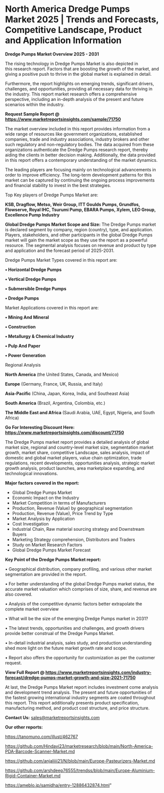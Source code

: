 # North America Dredge Pumps Market 2025 | Trends and Forecasts, Competitive Landscape, Product and Application Information

<Strong> Dredge Pumps Market Overview 2025 - 2031</strong>

The rising technology in Dredge Pumps Market is also depicted in this research report. Factors that are boosting the growth of the market, and giving a positive push to thrive in the global market is explained in detail.

Furthermore, the report highlights on emerging trends, significant drivers, challenges, and opportunities, providing all necessary data for thriving in the industry. This report market research offers a comprehensive perspective, including an in-depth analysis of the present and future scenarios within the industry.

<strong>Request Sample Report @ <a href=https://www.marketreportsinsights.com/sample/71750>https://www.marketreportsinsights.com/sample/71750</a></strong>

The market overview included in this report provides information from a wide range of resources like government organizations, established companies, trade and industry associations, industry brokers and other such regulatory and non-regulatory bodies. The data acquired from these organizations authenticate the Dredge Pumps research report, thereby aiding the clients in better decision making. Additionally, the data provided in this report offers a contemporary understanding of the market dynamics.

The leading players are focusing mainly on technological advancements in order to improve efficiency. The long-term development patterns for this market can be captured by continuing the ongoing process improvements and financial stability to invest in the best strategies.

Top Key players of Dredge Pumps Market are:

<strong>KSB, Dragflow, Metso, Weir Group, ITT Goulds Pumps, Grundfos, Flowserve, Royal IHC, Tsurumi Pump, EBARA Pumps, Xylem, LEO Group, Excellence Pump Industry</strong>

<strong><b>Global Dredge Pumps Market Scope and Size:</b></strong>
The Dredge Pumps market is declared segment by company, region (country), type, and application. Players, stakeholders, and other participants in the global Dredge Pumps market will gain the market scope as they use the report as a powerful resource. The segmental analysis focuses on revenue and product by type and application and the forecast period of 2025-2031.

Dredge Pumps Market Types covered in this report are:

<strong>• Horizontal Dredge Pumps

• Vertical Dredge Pumps

• Submersible Dredge Pumps

• Dredge Pumps</strong>

Market Applications covered in this report are:

<strong>• Mining And Mineral

• Construction

• Metallurgy & Chemical Industry

• Pulp And Paper

• Power Generation</strong> 

Regional Analysis

<strong>North America</strong> (the United States, Canada, and Mexico)

<strong>Europe</strong> (Germany, France, UK, Russia, and Italy)

<strong>Asia-Pacific</strong> (China, Japan, Korea, India, and Southeast Asia)

<strong>South America</strong> (Brazil, Argentina, Colombia, etc.)

<strong>The Middle East and Africa</strong> (Saudi Arabia, UAE, Egypt, Nigeria, and South Africa)

<strong>Go For Interesting Discount Here: <a href=https://www.marketreportsinsights.com/discount/71750>https://www.marketreportsinsights.com/discount/71750</a></strong>

The Dredge Pumps market report provides a detailed analysis of global market size, regional and country-level market size, segmentation market growth, market share, competitive Landscape, sales analysis, impact of domestic and global market players, value chain optimization, trade regulations, recent developments, opportunities analysis, strategic market growth analysis, product launches, area marketplace expanding, and technological innovations.

<strong><b>Major factors covered in the report:</b></strong>
<ul>
  <li>Global Dredge Pumps Market </li>
  <li>Economic Impact on the Industry</li>
  <li>Market Competition in terms of Manufacturers</li>
  <li>Production, Revenue (Value) by geographical segmentation</li>
  <li>Production, Revenue (Value), Price Trend by Type</li>
  <li>Market Analysis by Application</li>
  <li>Cost Investigation</li>
  <li>Industrial Chain, Raw material sourcing strategy and Downstream Buyers</li>
  <li>Marketing Strategy comprehension, Distributors and Traders</li>
  <li>Study on Market Research Factors</li>
  <li>Global Dredge Pumps Market Forecast</li>
</ul>

<strong><b>Key Point of the Dredge Pumps Market report:</b></strong>

• Geographical distribution, company profiling, and various other market segmentation are provided in the report.

• For better understanding of the global Dredge Pumps market status, the accurate market valuation which comprises of size, share, and revenue are also covered.

• Analysis of the competitive dynamic factors better extrapolate the complete market overview

• What will be the size of the emerging Dredge Pumps market in 2031?

• The latest trends, opportunities and challenges, and growth drivers provide better construal of the Dredge Pumps Market.

• In-detail industrial analysis, sales study, and production understanding shed more light on the future market growth rate and scope.

• Report also offers the opportunity for customization as per the customer request.

<strong><b>View Full Report @ <a href=https://www.marketreportsinsights.com/industry-forecast/dredge-pumps-market-growth-and-size-2021-71750>https://www.marketreportsinsights.com/industry-forecast/dredge-pumps-market-growth-and-size-2021-71750</a></b></strong>


At last, the Dredge Pumps Market report includes investment come analysis and development trend analysis. The present and future opportunities of the fastest growing international industry segments are coated throughout this report. This report additionally presents product specification, manufacturing method, and product cost structure, and price structure.

<strong>Contact Us:</strong>
sales@marketreportsinsights.com

<strong>Our other reports:</strong>

<a href=https://tanomuno.com/illust/462767>https://tanomuno.com/illust/462767</a>

<a href=https://github.com/Hindavi23/marketresearch/blob/main/North-America-PDA-Barcode-Scanner-Market.md>https://github.com/Hindavi23/marketresearch/blob/main/North-America-PDA-Barcode-Scanner-Market.md</a>

<a href=https://github.com/anjaliiii21/N/blob/main/Europe-Pasteurizers-Market.md>https://github.com/anjaliiii21/N/blob/main/Europe-Pasteurizers-Market.md</a>

<a href=https://github.com/arshdeep76555/trendss/blob/main/Europe-Aluminium-Rigid-Container-Market.md>https://github.com/arshdeep76555/trendss/blob/main/Europe-Aluminium-Rigid-Container-Market.md</a>

<a href=https://ameblo.jp/samidha/entry-12886432874.html>https://ameblo.jp/samidha/entry-12886432874.html</a>"
